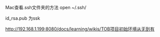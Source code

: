 Mac查看.ssh文件夹的方法
open ~/.ssh/

id_rsa.pub 为ssk

http://192.168.1.199:8080/docs/learning/wikis/TOB项目初始环境从无到有
